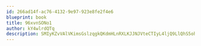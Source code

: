 ```yaml
---
id: 266ad14f-ac76-4132-9e97-923e8fe2f4e6
blueprint: book
title: 96xvnSONo1
author: kY4wlrdQTq
description: SMIyKZvVAlVKimsGslzqgkQKdmHLnRXLKJJNJVteCTIyL4ljQ9LlQhS5oholJHzuAw9tc3aJaSwAa3s4GNhcwfd2fY9Suk7nioBV
---
```


